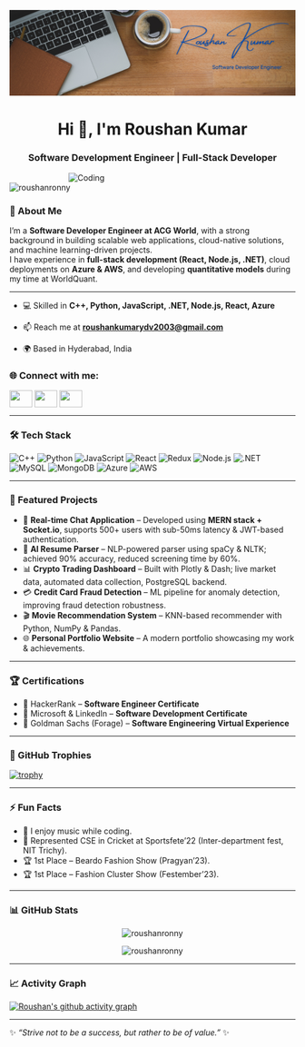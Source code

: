 ![logo](https://github.com/roushanronny/roushanronny/blob/main/ronny1.png)

<h1 align="center">Hi 👋, I'm Roushan Kumar</h1>
<h3 align="center">Software Development Engineer | Full-Stack Developer </h3>

<img align="right" alt="Coding" width="400" src="https://miro.medium.com/max/1360/1*zVnWJtyGOX_kUIDm6ccCfQ.gif"/>

<p align="left">
  <img src="https://komarev.com/ghpvc/?username=roushanronny&label=Profile%20views&color=0e75b6&style=flat" alt="roushanronny" />
</p>


### 🚀 About Me
I’m a **Software Developer Engineer at ACG World**, with a strong background in building scalable web applications, cloud-native solutions, and machine learning-driven projects.  
I have experience in **full-stack development (React, Node.js, .NET)**, cloud deployments on **Azure & AWS**, and developing **quantitative models** during my time at WorldQuant.  


---

- 💻 Skilled in **C++, Python, JavaScript, .NET, Node.js, React, Azure**  

- 📫 Reach me at **roushankumarydv2003@gmail.com**  
- 🌍 Based in Hyderabad, India  

### 🌐 Connect with me:
<p align="left">
<a href="https://linkedin.com/in/roushan-kumar-7a4172257/" target="blank"><img align="center" src="https://raw.githubusercontent.com/rahuldkjain/github-profile-readme-generator/master/src/images/icons/Social/linked-in-alt.svg" height="30" width="40" /></a>
<a href="https://instagram.com/ronnyroushann" target="blank"><img align="center" src="https://raw.githubusercontent.com/rahuldkjain/github-profile-readme-generator/master/src/images/icons/Social/instagram.svg" height="30" width="40" /></a>
<a href="https://www.hackerrank.com/cs25_108" target="blank"><img align="center" src="https://raw.githubusercontent.com/rahuldkjain/github-profile-readme-generator/master/src/images/icons/Social/hackerrank.svg" height="30" width="40" /></a>
</p>

---

### 🛠️ Tech Stack
![C++](https://img.shields.io/badge/C++-00599C?style=flat&logo=c%2B%2B&logoColor=white)
![Python](https://img.shields.io/badge/Python-14354C?style=flat&logo=python&logoColor=yellow)
![JavaScript](https://img.shields.io/badge/JavaScript-323330?style=flat&logo=javascript&logoColor=F7DF1E)
![React](https://img.shields.io/badge/React-20232A?style=flat&logo=react&logoColor=61DAFB)
![Redux](https://img.shields.io/badge/Redux-764ABC?style=flat&logo=redux&logoColor=white)
![Node.js](https://img.shields.io/badge/Node.js-43853D?style=flat&logo=node.js&logoColor=white)
![.NET](https://img.shields.io/badge/.NET-512BD4?style=flat&logo=dotnet&logoColor=white)
![MySQL](https://img.shields.io/badge/MySQL-4479A1?style=flat&logo=mysql&logoColor=white)
![MongoDB](https://img.shields.io/badge/MongoDB-4EA94B?style=flat&logo=mongodb&logoColor=white)
![Azure](https://img.shields.io/badge/Azure-0089D6?style=flat&logo=microsoft-azure&logoColor=white)
![AWS](https://img.shields.io/badge/AWS-232F3E?style=flat&logo=amazon-aws&logoColor=white)

---

### 📌 Featured Projects
- 💬 **Real-time Chat Application** – Developed using **MERN stack + Socket.io**, supports 500+ users with sub-50ms latency & JWT-based authentication.
- 🤖 **AI Resume Parser** – NLP-powered parser using spaCy & NLTK; achieved 90% accuracy, reduced screening time by 60%.  
- 📊 **Crypto Trading Dashboard** – Built with Plotly & Dash; live market data, automated data collection, PostgreSQL backend.  
- 💳 **Credit Card Fraud Detection** – ML pipeline for anomaly detection, improving fraud detection robustness.    
- 🎬 **Movie Recommendation System** – KNN-based recommender with Python, NumPy & Pandas.  
- 🌐 **Personal Portfolio Website** – A modern portfolio showcasing my work & achievements.  

---

### 🏆 Certifications
- 🥇 HackerRank – **Software Engineer Certificate**  
- 🥇 Microsoft & LinkedIn – **Software Development Certificate**  
- 🥇 Goldman Sachs (Forage) – **Software Engineering Virtual Experience**  

---

### 🏅 GitHub Trophies
[![trophy](https://github-profile-trophy.vercel.app/?username=roushanronny&theme=onedark)](https://github.com/ryo-ma/github-profile-trophy)

---

### ⚡ Fun Facts
- 🎵 I enjoy music while coding.  
- 🏏 Represented CSE in Cricket at Sportsfete’22 (Inter-department fest, NIT Trichy).
- 🏆 1st Place – Beardo Fashion Show (Pragyan’23).  
- 🏆 1st Place – Fashion Cluster Show (Festember’23). 

---

### 📊 GitHub Stats
<p align="center">
  <img src="https://github-readme-stats.vercel.app/api?username=roushanronny&show_icons=true&locale=en&theme=tokyonight" alt="roushanronny" />
</p>

<p align="center">
  <img src="https://github-readme-streak-stats.herokuapp.com/?user=roushanronny&theme=tokyonight" alt="roushanronny" />
</p>

---

### 📈 Activity Graph
[![Roushan's github activity graph](https://github-readme-activity-graph.vercel.app/graph?username=roushanronny&theme=tokyo-night)](https://github.com/ashutosh00710/github-readme-activity-graph)

---

✨ *“Strive not to be a success, but rather to be of value.”* ✨
